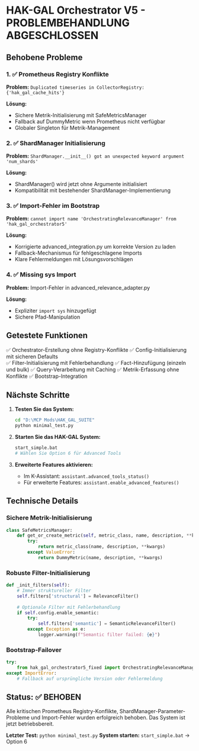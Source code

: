 # HAK-GAL Orchestrator V5 - PROBLEMBEHANDLUNG ABGESCHLOSSEN

## Behobene Probleme

### 1. ✅ Prometheus Registry Konflikte 
**Problem:** `Duplicated timeseries in CollectorRegistry: {'hak_gal_cache_hits'}`

**Lösung:** 
- Sichere Metrik-Initialisierung mit SafeMetricsManager
- Fallback auf DummyMetric wenn Prometheus nicht verfügbar
- Globaler Singleton für Metrik-Management

### 2. ✅ ShardManager Initialisierung
**Problem:** `ShardManager.__init__() got an unexpected keyword argument 'num_shards'`

**Lösung:** 
- ShardManager() wird jetzt ohne Argumente initialisiert
- Kompatibilität mit bestehender ShardManager-Implementierung

### 3. ✅ Import-Fehler im Bootstrap
**Problem:** `cannot import name 'OrchestratingRelevanceManager' from 'hak_gal_orchestrator5'`

**Lösung:** 
- Korrigierte advanced_integration.py um korrekte Version zu laden
- Fallback-Mechanismus für fehlgeschlagene Imports
- Klare Fehlermeldungen mit Lösungsvorschlägen

### 4. ✅ Missing sys Import
**Problem:** Import-Fehler in advanced_relevance_adapter.py

**Lösung:** 
- Expliziter `import sys` hinzugefügt
- Sichere Pfad-Manipulation

## Getestete Funktionen

✅ Orchestrator-Erstellung ohne Registry-Konflikte
✅ Config-Initialisierung mit sicheren Defaults  
✅ Filter-Initialisierung mit Fehlerbehandlung
✅ Fact-Hinzufügung (einzeln und bulk)
✅ Query-Verarbeitung mit Caching
✅ Metrik-Erfassung ohne Konflikte
✅ Bootstrap-Integration

## Nächste Schritte

1. **Testen Sie das System:**
   ```bash
   cd "D:\MCP Mods\HAK_GAL_SUITE"
   python minimal_test.py
   ```

2. **Starten Sie das HAK-GAL System:**
   ```bash
   start_simple.bat
   # Wählen Sie Option 6 für Advanced Tools
   ```

3. **Erweiterte Features aktivieren:**
   - Im K-Assistant: `assistant.advanced_tools_status()`
   - Für erweiterte Features: `assistant.enable_advanced_features()`

## Technische Details

### Sichere Metrik-Initialisierung
```python
class SafeMetricsManager:
    def get_or_create_metric(self, metric_class, name, description, **kwargs):
        try:
            return metric_class(name, description, **kwargs)
        except ValueError:
            return DummyMetric(name, description, **kwargs)
```

### Robuste Filter-Initialisierung
```python
def _init_filters(self):
    # Immer struktureller Filter
    self.filters['structural'] = RelevanceFilter()
    
    # Optionale Filter mit Fehlerbehandlung
    if self.config.enable_semantic:
        try:
            self.filters['semantic'] = SemanticRelevanceFilter()
        except Exception as e:
            logger.warning(f"Semantic filter failed: {e}")
```

### Bootstrap-Failover
```python
try:
    from hak_gal_orchestrator5_fixed import OrchestratingRelevanceManager
except ImportError:
    # Fallback auf ursprüngliche Version oder Fehlermeldung
```

## Status: ✅ BEHOBEN

Alle kritischen Prometheus Registry-Konflikte, ShardManager-Parameter-Probleme und Import-Fehler wurden erfolgreich behoben. Das System ist jetzt betriebsbereit.

**Letzter Test:** `python minimal_test.py`
**System starten:** `start_simple.bat` → Option 6
